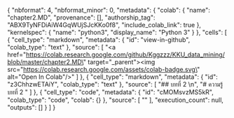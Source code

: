 {
  "nbformat": 4,
  "nbformat_minor": 0,
  "metadata": {
    "colab": {
      "name": "chapter2.MD",
      "provenance": [],
      "authorship_tag": "ABX9TyNFDiAiW4GqWUjSJcKKo0f8",
      "include_colab_link": true
    },
    "kernelspec": {
      "name": "python3",
      "display_name": "Python 3"
    }
  },
  "cells": [
    {
      "cell_type": "markdown",
      "metadata": {
        "id": "view-in-github",
        "colab_type": "text"
      },
      "source": [
        "<a href=\"https://colab.research.google.com/github/Kggzzz/KKU_data_mining/blob/master/chapter2.MD\" target=\"_parent\"><img src=\"https://colab.research.google.com/assets/colab-badge.svg\" alt=\"Open In Colab\"/></a>"
      ]
    },
    {
      "cell_type": "markdown",
      "metadata": {
        "id": "z3ChhzwETAiY",
        "colab_type": "text"
      },
      "source": [
        "## บทที่ 2 \n",
        "# ความรู้บทที่ 2 "
      ]
    },
    {
      "cell_type": "code",
      "metadata": {
        "id": "cMOMsvzMS5kR",
        "colab_type": "code",
        "colab": {}
      },
      "source": [
        ""
      ],
      "execution_count": null,
      "outputs": []
    }
  ]
}